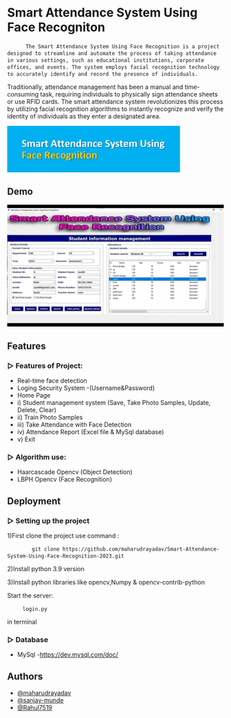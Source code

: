 
# Smart Attendance System Using Face Recogniton

          The Smart Attendance System Using Face Recognition is a project designed to streamline and automate the process of taking attendance in various settings, such as educational institutions, corporate offices, and events. The system employs facial recognition technology to accurately identify and record the presence of individuals.

Traditionally, attendance management has been a manual and time-consuming task, requiring individuals to physically sign attendance sheets or use RFID cards. The smart attendance system revolutionizes this process by utilizing facial recognition algorithms to instantly recognize and verify the identity of individuals as they enter a designated area.

![Logo](https://github.com/maharudrayadav/Smart-Attendance-System-Using-Face-Recognition-2023/blob/main/Images_GUI/smart.png)

## Demo

![Attendance gif](https://github.com/maharudrayadav/Smart-Attendance-System-Using-Face-Recognition-2023/blob/main/Images_GUI/Attendance%20gif.gif)


## Features

### ▷ Features of Project:

- Real-time face detection
- Loging Security System
-(Username&Password)
- Home Page
-   i) Student management system (Save, Take Photo Samples, Update, Delete, Clear) 
-   ii) Train Photo Samples 
-   iii) Take Attendance with Face Detection 
-   iv) Attendance Report (Excel file & MySql database) 
-   v) Exit


### ▷ Algorithm use:

- Haarcascade Opencv (Object Detection)
- LBPH Opencv (Face Recognition)

## Deployment

### ▷ Setting up the project
1)First clone the project use command :

            git clone https://github.com/maharudrayadav/Smart-Attendance-System-Using-Face-Recognition-2023.git

2)Install python 3.9 version

3)Install python libraries like opencv,Numpy & opencv-contrib-python

Start the server:

         login.py
        
in terminal

### ▷ Database

- MySql
  -https://dev.mysql.com/doc/


## Authors
- [@maharudrayadav](https://github.com/maharudrayadav)
- [@sanjay-munde](https://github.com/sanjay-munde)
- [@Rahul7519](https://github.com/Rahul7519)

